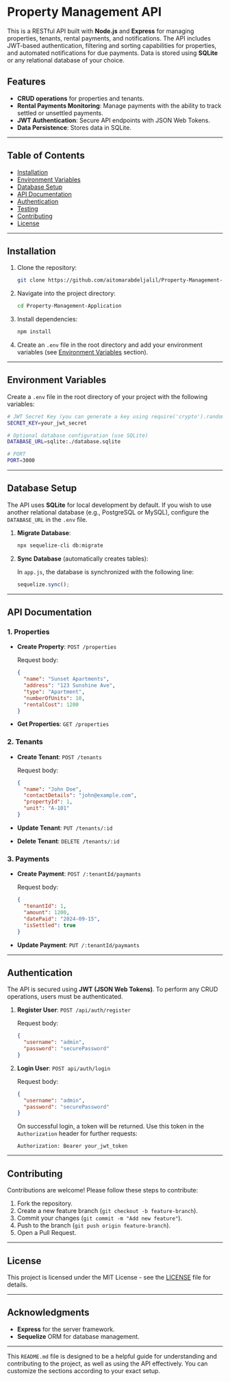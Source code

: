 
# Property Management API

This is a RESTful API built with **Node.js** and **Express** for managing properties, tenants, rental payments, and notifications. The API includes JWT-based authentication, filtering and sorting capabilities for properties, and automated notifications for due payments. Data is stored using **SQLite** or any relational database of your choice.

## Features

- **CRUD operations** for properties and tenants.
- **Rental Payments Monitoring**: Manage payments with the ability to track settled or unsettled payments.
- **JWT Authentication**: Secure API endpoints with JSON Web Tokens.
- **Data Persistence**: Stores data in SQLite.

---

## Table of Contents

- [Installation](#installation)
- [Environment Variables](#environment-variables)
- [Database Setup](#database-setup)
- [API Documentation](#api-documentation)
- [Authentication](#authentication)
- [Testing](#testing)
- [Contributing](#contributing)
- [License](#license)

---

## Installation

1. Clone the repository:

   ```bash
   git clone https://github.com/aitomarabdeljalil/Property-Management-Application.git
   ```

2. Navigate into the project directory:

   ```bash
   cd Property-Management-Application
   ```

3. Install dependencies:

   ```bash
   npm install
   ```

4. Create an `.env` file in the root directory and add your environment variables (see [Environment Variables](#environment-variables) section).

---

## Environment Variables

Create a `.env` file in the root directory of your project with the following variables:

```bash
# JWT Secret Key (you can generate a key using require('crypto').randomBytes(64).toString('hex'))
SECRET_KEY=your_jwt_secret

# Optional database configuration (use SQLite)
DATABASE_URL=sqlite:./database.sqlite

# PORT
PORT=3000
```

---

## Database Setup

The API uses **SQLite** for local development by default. If you wish to use another relational database (e.g., PostgreSQL or MySQL), configure the `DATABASE_URL` in the `.env` file.

1. **Migrate Database**:

   ```bash
   npx sequelize-cli db:migrate
   ```

2. **Sync Database** (automatically creates tables):

   In `app.js`, the database is synchronized with the following line:

   ```javascript
   sequelize.sync();
   ```

---

## API Documentation

### 1. **Properties**

- **Create Property**: `POST /properties`
  
  Request body:

  ```json
  {
    "name": "Sunset Apartments",
    "address": "123 Sunshine Ave",
    "type": "Apartment",
    "numberOfUnits": 10,
    "rentalCost": 1200
  }
  ```

- **Get Properties**: `GET /properties`

### 2. **Tenants**

- **Create Tenant**: `POST /tenants`

  Request body:

  ```json
  {
    "name": "John Doe",
    "contactDetails": "john@example.com",
    "propertyId": 1,
    "unit": "A-101"
  }
  ```

- **Update Tenant**: `PUT /tenants/:id`

- **Delete Tenant**: `DELETE /tenants/:id`

### 3. **Payments**

- **Create Payment**: `POST /:tenantId/paymants`

  Request body:

  ```json
  {
    "tenantId": 1,
    "amount": 1200,
    "datePaid": "2024-09-15",
    "isSettled": true
  }
  ```

- **Update Payment**: `PUT /:tenantId/paymants`

---

## Authentication

The API is secured using **JWT (JSON Web Tokens)**. To perform any CRUD operations, users must be authenticated.

1. **Register User**: `POST /api/auth/register`
  
   Request body:

   ```json
   {
     "username": "admin",
     "password": "securePassword"
   }
   ```

2. **Login User**: `POST api/auth/login`

   Request body:

   ```json
   {
     "username": "admin",
     "password": "securePassword"
   }
   ```

   On successful login, a token will be returned. Use this token in the `Authorization` header for further requests:

   ```
   Authorization: Bearer your_jwt_token
   ```

---

## Contributing

Contributions are welcome! Please follow these steps to contribute:

1. Fork the repository.
2. Create a new feature branch (`git checkout -b feature-branch`).
3. Commit your changes (`git commit -m "Add new feature"`).
4. Push to the branch (`git push origin feature-branch`).
5. Open a Pull Request.

---

## License

This project is licensed under the MIT License - see the [LICENSE](LICENSE) file for details.

---

## Acknowledgments

- **Express** for the server framework.
- **Sequelize** ORM for database management.

---

This `README.md` file is designed to be a helpful guide for understanding and contributing to the project, as well as using the API effectively. You can customize the sections according to your exact setup.